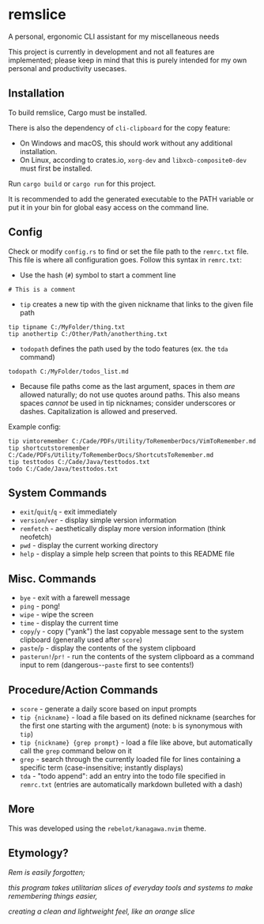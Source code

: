 # remslice

A personal, ergonomic CLI assistant for my miscellaneous needs

This project is currently in development and not all features are implemented;
please keep in mind that this is purely intended for my own personal and productivity usecases.

## Installation

To build remslice, Cargo must be installed.

There is also the dependency of `cli-clipboard` for the copy feature:
- On Windows and macOS, this should work without any additional installation.
- On Linux, according to crates.io, `xorg-dev` and `libxcb-composite0-dev` must first be installed.

Run `cargo build` or `cargo run` for this project.

It is recommended to add the generated executable to the PATH variable or put it in your bin
for global easy access on the command line.

## Config

Check or modify `config.rs` to find or set the file path to the `remrc.txt` file.
This file is where all configuration goes.
Follow this syntax in `remrc.txt`:

- Use the hash (`#`) symbol to start a comment line
```
# This is a comment
```

- `tip` creates a new tip with the given nickname that links to the given file path
```
tip tipname C:/MyFolder/thing.txt
tip anothertip C:/Other/Path/anotherthing.txt
```

- `todopath` defines the path used by the todo features (ex. the `tda` command)
```
todopath C:/MyFolder/todos_list.md
```

- Because file paths come as the last argument, spaces in them *are* allowed naturally; do not use quotes around paths. This also means spaces *cannot* be used in tip nicknames; consider underscores or dashes. Capitalization is allowed and preserved.

Example config:
```
tip vimtoremember C:/Cade/PDFs/Utility/ToRememberDocs/VimToRemember.md
tip shortcutstoremember C:/Cade/PDFs/Utility/ToRememberDocs/ShortcutsToRemember.md
tip testtodos C:/Cade/Java/testtodos.txt
todo C:/Cade/Java/testtodos.txt
```

## System Commands
- `exit`/`quit`/`q` - exit immediately
- `version`/`ver` - display simple version information
- `remfetch` - aesthetically display more version information (think neofetch)
- `pwd` - display the current working directory
- `help` - display a simple help screen that points to this README file

## Misc. Commands
- `bye` - exit with a farewell message
- `ping` - pong!
- `wipe` - wipe the screen
- `time` - display the current time
- `copy`/`y` - copy ("yank") the last copyable message sent to the system clipboard (generally used after `score`)
- `paste`/`p` - display the contents of the system clipboard
- `pasterun!`/`pr!` - run the contents of the system clipboard as a command input to rem (dangerous--`paste` first to see contents!)

<!-- TODO: list all -->

## Procedure/Action Commands
- `score` - generate a daily score based on input prompts
- `tip {nickname}` - load a file based on its defined nickname (searches for the first one starting with the argument) (note: `b` is synonymous with `tip`)
- `tip {nickname} {grep prompt}` - load a file like above, but automatically call the `grep` command below on it
- `grep` - search through the currently loaded file for lines containing a specific term (case-insensitive; instantly displays)
- `tda` - "todo append": add an entry into the todo file specified in `remrc.txt` (entries are automatically markdown bulleted with a dash)

## More

This was developed using the `rebelot/kanagawa.nvim` theme.

## Etymology?

*Rem is easily forgotten;*

*this program takes utilitarian slices of everyday tools and systems to make remembering things easier,*

*creating a clean and lightweight feel, like an orange slice*
